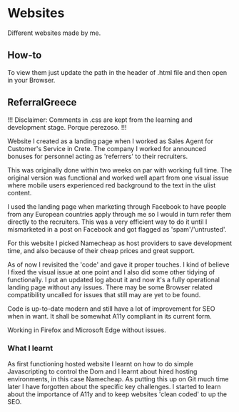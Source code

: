 # Websites
Different websites made by me.

## How-to
To view them just update the path in the header of .html file and then open in your Browser.

## ReferralGreece
!!! Disclaimer: Comments in .css are kept from the learning and development stage. Porque perezoso. !!!

Website I created as a landing page when I worked as Sales Agent for Customer's Service in Crete.
The company I worked for announced bonuses for personnel acting as 'referrers' to their recruiters.

This was originally done within two weeks on par with working full time. The original version was functional and worked well
apart from one visual issue where mobile users experienced red background to the text in the ulist content.

I used the landing page when marketing through Facebook to have people from any European countries apply through me so I would in turn
refer them directly to the recruiters. This was a very efficient way to do it until I mismarketed in a post on Facebook and got 
flagged as 'spam'/'untrusted'.

For this website I picked Namecheap as host providers to save development time, and also because of their cheap prices and great support.

As of now I revisited the 'code' and gave it proper touches. I kind of believe I fixed the visual issue at one point
and I also did some other tidying of functionally. I put an updated log about it and now it's a fully operational landing page
without any issues. There may be some Browser related compatibility uncalled for issues that still may are yet to be found.

Code is up-to-date modern and still have a lot of improvement for SEO when in want.
It shall be somewhat A11y compliant in its current form.

Working in Firefox and Microsoft Edge without issues.

### What I learnt
As first functioning hosted website I learnt on how to do simple Javascripting to control the Dom and I learnt about hired hosting
environments, in this case Namecheap. As putting this up on Git much time later I have forgotten about the specific key challenges.
I started to learn about the importance of A11y and to keep websites 'clean coded' to up the SEO.



